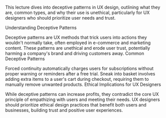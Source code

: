 This lecture dives into deceptive patterns in UX design, outlining what they are, common types, and why their use is unethical, particularly for UX designers who should prioritize user needs and trust.

Understanding Deceptive Patterns

Deceptive patterns are UX methods that trick users into actions they wouldn't normally take, often employed in e-commerce and marketing content.
These patterns are unethical and erode user trust, potentially harming a company's brand and driving customers away.
Common Deceptive Patterns

Forced continuity automatically charges users for subscriptions without proper warning or reminders after a free trial.
Sneak into basket involves adding extra items to a user's cart during checkout, requiring them to manually remove unwanted products.
Ethical Implications for UX Designers

While deceptive patterns can increase profits, they contradict the core UX principle of empathizing with users and meeting their needs.
UX designers should prioritize ethical design practices that benefit both users and businesses, building trust and positive user experiences.